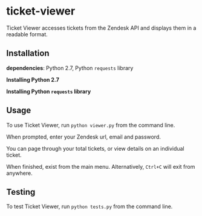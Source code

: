 # ticket-viewer

Ticket Viewer accesses tickets from the Zendesk API and displays them in a readable format.

## Installation

**dependencies**: Python 2.7, Python `requests` library

**Installing Python 2.7**

<add link>

**Installing Python `requests` library**

<add link>

## Usage

To use Ticket Viewer, run `python viewer.py` from the command line.

When prompted, enter your Zendesk url, email and password.

You can page through your total tickets, or view details on an individual ticket.

When finished, exist from the main menu. Alternatively, `Ctrl+C` will exit from anywhere.

## Testing

To test Ticket Viewer, run `python tests.py` from the command line.
